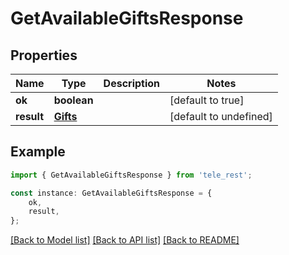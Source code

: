 # GetAvailableGiftsResponse


## Properties

Name | Type | Description | Notes
------------ | ------------- | ------------- | -------------
**ok** | **boolean** |  | [default to true]
**result** | [**Gifts**](Gifts.md) |  | [default to undefined]

## Example

```typescript
import { GetAvailableGiftsResponse } from 'tele_rest';

const instance: GetAvailableGiftsResponse = {
    ok,
    result,
};
```

[[Back to Model list]](../README.md#documentation-for-models) [[Back to API list]](../README.md#documentation-for-api-endpoints) [[Back to README]](../README.md)
